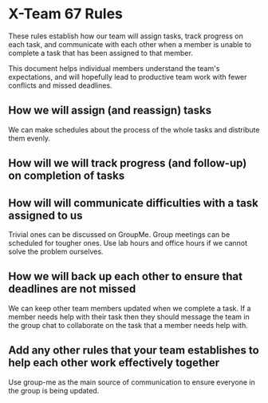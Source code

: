 # X-Team 67 Rules

These rules establish how our team will assign tasks,
track progress on each task, and communicate with each other 
when a member is unable to complete a task that has been assigned to that member.

This document helps individual members understand the team's expectations,
and will hopefully lead to productive team work with fewer conflicts
and missed deadlines.

## How we will assign (and reassign) tasks
We can make schedules about the process of the whole tasks and distribute them evenly.


## How will we will track progress (and follow-up) on completion of tasks



## How will will communicate difficulties with a task assigned to us
Trivial ones can be discussed on GroupMe. Group meetings can be scheduled for tougher ones.
Use lab hours and office hours if we cannot solve the problem ourselves.


## How we will back up each other to ensure that deadlines are not missed
We can keep other team members updated when we complete a task. If a member needs help with their task then they should message the team in the group chat to collaborate on the task that a member needs help with.


## Add any other rules that your team establishes to help each other work effectively together
Use group-me as the main source of communication to ensure everyone in the group is being updated.



